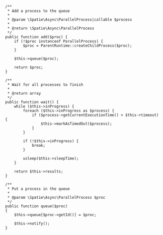 <pre class="dark"><code class="php">/**
 * Add a process to the queue
 *
 * @param \Spatie\Async\ParallelProcess|callable $process
 *
 * @return \Spatie\Async\ParallelProcess
 */
public function add($proc) {
    if (!$proc instanceof ParallelProcess) {
        $proc = ParentRuntime::createChildProcess($proc);
    }

    $this->queue($proc);

    return $proc;
}

/**
 * Wait for all processes to finish
 *
 * @return array
 */
public function wait() {
    while ($this->inProgress) {
        foreach ($this->inProgress as $process) {
            if ($process->getCurrentExecutionTime() > $this->timeout) {
                $this->markAsTimedOut($process);
            }
        }

        if (!$this->inProgress) {
            break;
        }

        usleep($this->sleepTime);
    }

    return $this->results;
}

/**
 * Put a process in the queue
 *
 * @param \Spatie\Async\ParallelProcess $proc
 */
public function queue($proc)
{
    $this->queue[$proc->getId()] = $proc;

    $this->notify();
}
</code></pre>
